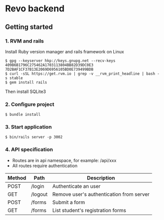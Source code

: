 # Revo backend

## Getting started

### 1. RVM and rails

Install Ruby version manager and rails framework on Linux

```
$ gpg --keyserver hkp://keys.gnupg.net --recv-keys 409B6B1796C275462A1703113804BB82D39DC0E3 7D2BAF1CF37B13E2069D6956105BD0E739499BDB
$ curl -sSL https://get.rvm.io | grep -v __rvm_print_headline | bash -s stable
$ gem install rails
```
Then install SQLite3

### 2. Configure project

```
$ bundle install
```

### 3. Start application
```
$ bin/rails server -p 3002
```

### 4. API specification

- Routes are in api namespace, for example: /api/xxx
- All routes require authentication

Method | Path | Description
--- | --- | ---
POST | /login | Authenticate an user
GET | /logout | Remove user's authentication from server
POST | /forms | Submit a form
GET | /forms | List student's registration forms

